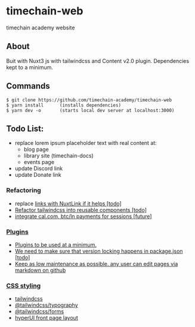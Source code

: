 # timechain-web
timechain academy website

## About

Buit with Nuxt3 js with tailwindcss and Content v2.0 plugin. 
Dependencies kept to a minimum.

## Commands

```
$ git clone https://github.com/timechain-academy/timechain-web
$ yarn install      (installs dependencies)
$ yarn dev -o       (starts local dev server at localhost:3000)
```

## Todo List: 

- replace lorem ipsum placeholder text with real content at:
    - blog page
    - library site (timechain-docs)
    - events page
- update Discord link 
- update Donate link

### Refactoring

- replace <a href> links with NuxtLink if it helps [todo]
- Refactor tailwindcss into reusable components [todo]
- integrate cal.com, btc/ln payments for sessions [future]


### Plugins

- Plugins to be used at a minimum. 
- We need to make sure that version locking happens in package.json [todo]
- Keep as low maintenance as possible. any user can edit pages via markdown on github


### CSS styling

- tailwindcss
- @tailwindcss/typography
- @tailwindcss/forms
- hyperUI front page layout
